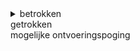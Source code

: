 <details><summary>betrokken <br> getrokken <br> mogelijke ontvoeringspoging
</summary>===================<br> 
involved <br> pulled into <br> possible kidnapping <br>
Politie onderzoekt mogelijke ontvoeringspoging kinderen <br>
Waterwijk - <br> Vorige week heeft zich in Waterwijk een incident voorgedaan, waarbij mogelijk is geprobeerd om twee jonge kinderen tegen hun wil in mee te nemen. De politie heeft de zaak in onderzoek.
Het incident gebeurde rond kwart voor vier in de middag op het slufterplantsoen bij een basisschool. Volgens betrokkenen is een meisje tijdens het spelen door een man benaderd en daarna in wit busje in getrokken.
<blockquote>
Police investigating possible kidnapping attempt at children <br>
Waterwijk - <br>Last week an incident occurred in Waterwijk, where an attempt may have been made to take two young children against their will. The police have the matter under investigation.
The incident happened around a quarter to four in the afternoon on the Slufterplantsoen near a primary school. According to those involved, a girl was approached by a man while playing and then pulled into a white van.
</blockquote> </details>
